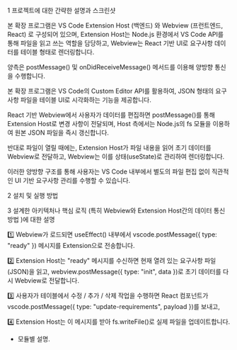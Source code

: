 
1 프로젝트에 대한 간략한 설명과 스크린샷 

본 확장 프로그램은 VS Code Extension Host (백엔드) 와 Webview (프런트엔드, React) 로 구성되어 있으며,
Extension Host는 Node.js 환경에서 VS Code API를 통해 파일을 읽고 쓰는 역할을 담당하고,
Webview는 React 기반 UI로 요구사항 데이터를 테이블 형태로 렌더링합니다.

양측은 postMessage() 및 onDidReceiveMessage() 메서드를 이용해 양방향 통신을 수행합니다.


본 확장 프로그램은 VS Code의 Custom Editor API를 활용하여,
JSON 형태의 요구사항 파일을 테이블 UI로 시각화하는 기능을 제공합니다.

React 기반 Webview에서 사용자가 데이터를 편집하면
postMessage()를 통해 Extension Host로 변경 사항이 전달되며,
Host 측에서는 Node.js의 fs 모듈을 이용하여 원본 JSON 파일을 즉시 갱신합니다.

반대로 파일이 열릴 때에는, Extension Host가 파일 내용을 읽어
초기 데이터를 Webview로 전달하고, Webview는 이를 상태(useState)로 관리하여 렌더링합니다.

이러한 양방향 구조를 통해 사용자는 VS Code 내부에서
별도의 파일 편집 없이 직관적인 UI 기반 요구사항 관리를 수행할 수 있습니다.



2 설치 및 실행 방법


3 설계한 아키텍처나 핵심 로직 (특히 Webview와 Extension Host간의 데이터 통신 방법 )에 대한 설명 


1️⃣ Webview가 로드되면 useEffect() 내부에서
vscode.postMessage({ type: "ready" }) 메시지를 Extension으로 전송합니다.

2️⃣ Extension Host는 "ready" 메시지를 수신하면
현재 열려 있는 요구사항 파일(JSON)을 읽고,
webview.postMessage({ type: "init", data })로 초기 데이터를 다시 Webview로 전달합니다.

3️⃣ 사용자가 테이블에서 수정 / 추가 / 삭제 작업을 수행하면
React 컴포넌트가 vscode.postMessage({ type: "update-requirements", payload })를 보내고,

4️⃣ Extension Host는 이 메시지를 받아 fs.writeFile()로 실제 파일을 업데이트합니다.


+ 모듈별 설명.